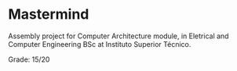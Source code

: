 # Mastermind

Assembly project for Computer Architecture module, in Eletrical and Computer Engineering BSc at Instituto Superior Técnico.

Grade: 15/20
